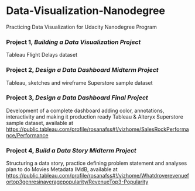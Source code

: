 # Data-Visualization-Nanodegree

Practicing Data Visualization for Udacity Nanodegree Program


### Project 1, _Building a Data Visualization Project_
Tableau
Flight Delays dataset
              
              
### Project 2, _Design a Data Dashboard Midterm Project_
Tableau, sketches and wireframe
Superstore sample dataset
              
### Project 3, _Design a Data Dashboard Final Project_
Development of a complete dashboard adding color, annotations, interactivity and making it production ready
Tableau & Alteryx
Superstore sample dataset, available at https://public.tableau.com/profile/rosanafss#!/vizhome/SalesRockPerformance/Performance
              

### Project 4, _Build a Data Story Midterm Project_   
Structuring a data story, practice defining problem statement and analyses plan to do
Movies Metadata IMdB, available at https://public.tableau.com/profile/rosanafss#!/vizhome/Whatdroverevenuefortop3genresinaveragepopularity/RevenueTop3-Popularity


              
